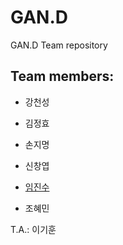 # GAN.D
GAN.D Team repository

## Team members:

* 강천성

* 김정효

* 손지명

* 신창엽

* [임진수](https://github.com/Jinsu-L)

* 조혜민

T.A.: 이기훈

